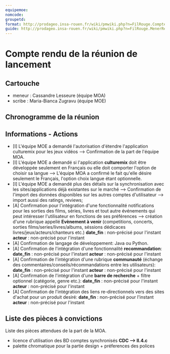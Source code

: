 ```yaml
---
equipemoe: 
nomcode: 
groupetd: 
format: http://prodageo.insa-rouen.fr/wiki/pmwiki.php?n=FilRouge.CompteRenduLancement
guide: http://prodageo.insa-rouen.fr/wiki/pmwiki.php?n=FilRouge.MenerReunionLancement
---
```


# Compte rendu de la réunion de lancement

## Cartouche
 - meneur : Cassandre Lesseure (équipe MOA)
 - scribe : Maria-Bianca Zugravu (équipe MOE)

## Chronogramme de la réunion

## Informations - Actions
- [I] L'équipe MOE a demandé l'autorisation d'étendre l'application culturemix pour les jeux vidéos --> Confirmation de la part de l'équipe MOA.
- [I] L'équipe MOE a demandé si l'application **culturemix** doit être développée seulement en Français ou elle doit comporter l'option de choisir sa langue --> L'équipe MOA a confirmé le fait qu'elle désire seulement le Français, l'option choix langue étant optionnelle.
- [I] L'équipe MOE a demandé plus des détails sur la synchronisation avec les sites/applications déjà existantes sur le marché --> Confirmation de l'import des données disponibles sur les autres comptes d'utilisateur --> import aussi des ratings, reviews; 
- [A] Confirmation pour l'intégration d'une fonctionnalité notifications pour les sorties des films, séries, livres et tout autre événements qui peut intéresser l'utilisateur en fonctions de ses préférences --> création d'une rubrique appellé **Evènement à venir** (competitions, concerts, sorties films/series/livres/albums, séssions dédicaces livres/jeux/acteurs/chanteurs etc.) **date_fin** : non-précisé pour l'instant **acteur** : non-précisé pour l'instant
- [A] Confirmation de langage de développement: Java ou Python.
- [A] Confirmation de l'intégration d'une fonctionnalité **recommandation**: **date_fin** : non-précisé pour l'instant **acteur** : non-précisé pour l'instant 
- [A] Confirmation de l'intégration d'une rubrique **communauté** (échange des commentaires/conseils/récommandations entre les utilisateurs): **date_fin** : non-précisé pour l'instant **acteur** : non-précisé pour l'instant 
- [A] Confirmation de l'intégration d'une **barre de recherche** + filtre optionnel (catégorie, genre etc.):  **date_fin** : non-précisé pour l'instant **acteur** : non-précisé pour l'instant 
- [A] Confirmation de l'intégration des liens re-directionnels vers des sites d'achat pour un produit desiré:  **date_fin** : non-précisé pour l'instant **acteur** : non-précisé pour l'instant 

## Liste des pièces à convictions
Liste des pièces attendues de la part de la MOA.
- licence d'utilisation des BD comptes synchronisés **CDC --> II.4.c**
- palette chromatique pour la partie design + préferences des polices
